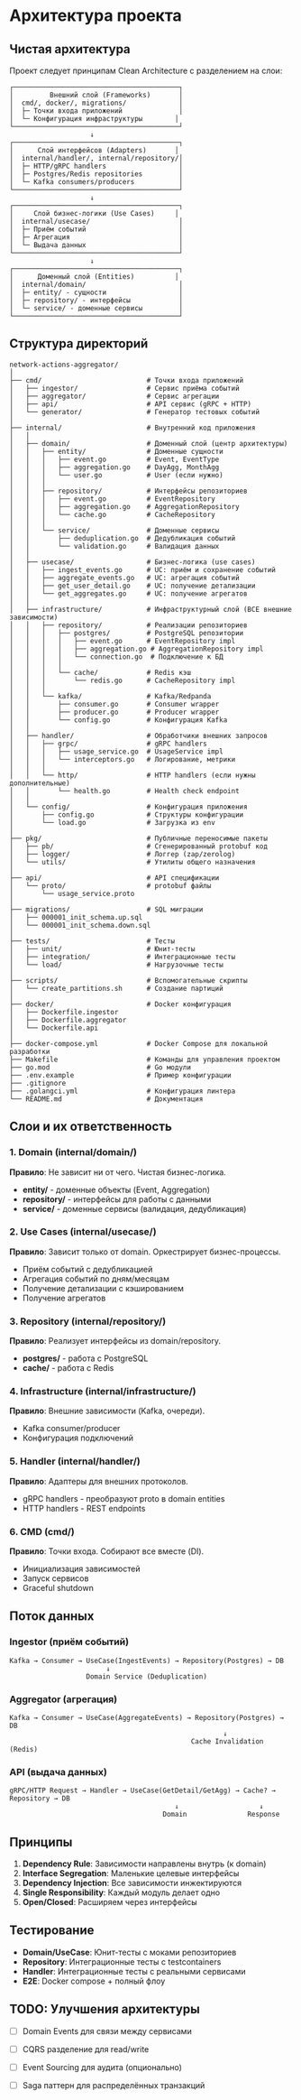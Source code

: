 # Архитектура проекта

## Чистая архитектура

Проект следует принципам Clean Architecture с разделением на слои:

```
┌─────────────────────────────────────────┐
│         Внешний слой (Frameworks)       │
│  cmd/, docker/, migrations/             │
│  ├─ Точки входа приложений              │
│  └─ Конфигурация инфраструктуры        │
└─────────────────────────────────────────┘
                    ↓
┌─────────────────────────────────────────┐
│      Слой интерфейсов (Adapters)       │
│  internal/handler/, internal/repository/│
│  ├─ HTTP/gRPC handlers                  │
│  ├─ Postgres/Redis repositories         │
│  └─ Kafka consumers/producers           │
└─────────────────────────────────────────┘
                    ↓
┌─────────────────────────────────────────┐
│     Слой бизнес-логики (Use Cases)     │
│  internal/usecase/                      │
│  ├─ Приём событий                       │
│  ├─ Агрегация                           │
│  └─ Выдача данных                       │
└─────────────────────────────────────────┘
                    ↓
┌─────────────────────────────────────────┐
│      Доменный слой (Entities)          │
│  internal/domain/                       │
│  ├─ entity/ - сущности                  │
│  ├─ repository/ - интерфейсы            │
│  └─ service/ - доменные сервисы         │
└─────────────────────────────────────────┘
```

## Структура директорий

```
network-actions-aggregator/
│
├── cmd/                          # Точки входа приложений
│   ├── ingestor/                 # Сервис приёма событий
│   ├── aggregator/               # Сервис агрегации
│   ├── api/                      # API сервис (gRPC + HTTP)
│   └── generator/                # Генератор тестовых событий
│
├── internal/                     # Внутренний код приложения
│   │
│   ├── domain/                   # Доменный слой (центр архитектуры)
│   │   ├── entity/               # Доменные сущности
│   │   │   ├── event.go          # Event, EventType
│   │   │   ├── aggregation.go    # DayAgg, MonthAgg
│   │   │   └── user.go           # User (если нужно)
│   │   │
│   │   ├── repository/           # Интерфейсы репозиториев
│   │   │   ├── event.go          # EventRepository
│   │   │   ├── aggregation.go    # AggregationRepository
│   │   │   └── cache.go          # CacheRepository
│   │   │
│   │   └── service/              # Доменные сервисы
│   │       ├── deduplication.go  # Дедубликация событий
│   │       └── validation.go     # Валидация данных
│   │
│   ├── usecase/                  # Бизнес-логика (use cases)
│   │   ├── ingest_events.go      # UC: приём и сохранение событий
│   │   ├── aggregate_events.go   # UC: агрегация событий
│   │   ├── get_user_detail.go    # UC: получение детализации
│   │   └── get_aggregates.go     # UC: получение агрегатов
│   │
│   ├── infrastructure/           # Инфраструктурный слой (ВСЕ внешние зависимости)
│   │   ├── repository/           # Реализации репозиториев
│   │   │   ├── postgres/         # PostgreSQL репозитории
│   │   │   │   ├── event.go      # EventRepository impl
│   │   │   │   ├── aggregation.go # AggregationRepository impl
│   │   │   │   └── connection.go  # Подключение к БД
│   │   │   │
│   │   │   └── cache/            # Redis кэш
│   │   │       └── redis.go      # CacheRepository impl
│   │   │
│   │   └── kafka/                # Kafka/Redpanda
│   │       ├── consumer.go       # Consumer wrapper
│   │       ├── producer.go       # Producer wrapper
│   │       └── config.go         # Конфигурация Kafka
│   │
│   ├── handler/                  # Обработчики внешних запросов
│   │   ├── grpc/                 # gRPC handlers
│   │   │   ├── usage_service.go  # UsageService impl
│   │   │   └── interceptors.go   # Логирование, метрики
│   │   │
│   │   └── http/                 # HTTP handlers (если нужны дополнительные)
│   │       └── health.go         # Health check endpoint
│   │
│   └── config/                   # Конфигурация приложения
│       ├── config.go             # Структуры конфигурации
│       └── load.go               # Загрузка из env
│
├── pkg/                          # Публичные переносимые пакеты
│   ├── pb/                       # Сгенерированный protobuf код
│   ├── logger/                   # Логгер (zap/zerolog)
│   └── utils/                    # Утилиты общего назначения
│
├── api/                          # API спецификации
│   └── proto/                    # protobuf файлы
│       └── usage_service.proto
│
├── migrations/                   # SQL миграции
│   ├── 000001_init_schema.up.sql
│   └── 000001_init_schema.down.sql
│
├── tests/                        # Тесты
│   ├── unit/                     # Юнит-тесты
│   ├── integration/              # Интеграционные тесты
│   └── load/                     # Нагрузочные тесты
│
├── scripts/                      # Вспомогательные скрипты
│   └── create_partitions.sh      # Создание партиций
│
├── docker/                       # Docker конфигурация
│   ├── Dockerfile.ingestor
│   ├── Dockerfile.aggregator
│   └── Dockerfile.api
│
├── docker-compose.yml            # Docker Compose для локальной разработки
├── Makefile                      # Команды для управления проектом
├── go.mod                        # Go модули
├── .env.example                  # Пример конфигурации
├── .gitignore
├── .golangci.yml                 # Конфигурация линтера
└── README.md                     # Документация
```

## Слои и их ответственность

### 1. Domain (internal/domain/)
**Правило**: Не зависит ни от чего. Чистая бизнес-логика.

- **entity/** - доменные объекты (Event, Aggregation)
- **repository/** - интерфейсы для работы с данными
- **service/** - доменные сервисы (валидация, дедубликация)

### 2. Use Cases (internal/usecase/)
**Правило**: Зависит только от domain. Оркестрирует бизнес-процессы.

- Приём событий с дедубликацией
- Агрегация событий по дням/месяцам
- Получение детализации с кэшированием
- Получение агрегатов

### 3. Repository (internal/repository/)
**Правило**: Реализует интерфейсы из domain/repository.

- **postgres/** - работа с PostgreSQL
- **cache/** - работа с Redis

### 4. Infrastructure (internal/infrastructure/)
**Правило**: Внешние зависимости (Kafka, очереди).

- Kafka consumer/producer
- Конфигурация подключений

### 5. Handler (internal/handler/)
**Правило**: Адаптеры для внешних протоколов.

- gRPC handlers - преобразуют proto в domain entities
- HTTP handlers - REST endpoints

### 6. CMD (cmd/)
**Правило**: Точки входа. Собирают все вместе (DI).

- Инициализация зависимостей
- Запуск сервисов
- Graceful shutdown

## Поток данных

### Ingestor (приём событий)
```
Kafka → Consumer → UseCase(IngestEvents) → Repository(Postgres) → DB
                        ↓
                   Domain Service (Deduplication)
```

### Aggregator (агрегация)
```
Kafka → Consumer → UseCase(AggregateEvents) → Repository(Postgres) → DB
                                                     ↓
                                             Cache Invalidation (Redis)
```

### API (выдача данных)
```
gRPC/HTTP Request → Handler → UseCase(GetDetail/GetAgg) → Cache? → Repository → DB
                                         ↓                    ↓
                                      Domain               Response
```

## Принципы

1. **Dependency Rule**: Зависимости направлены внутрь (к domain)
2. **Interface Segregation**: Маленькие целевые интерфейсы
3. **Dependency Injection**: Все зависимости инжектируются
4. **Single Responsibility**: Каждый модуль делает одно
5. **Open/Closed**: Расширяем через интерфейсы

## Тестирование

- **Domain/UseCase**: Юнит-тесты с моками репозиториев
- **Repository**: Интеграционные тесты с testcontainers
- **Handler**: Интеграционные тесты с реальными сервисами
- **E2E**: Docker compose + полный флоу

## TODO: Улучшения архитектуры

- [ ] Domain Events для связи между сервисами
- [ ] CQRS разделение для read/write
- [ ] Event Sourcing для аудита (опционально)
- [ ] Saga паттерн для распределённых транзакций

